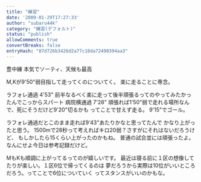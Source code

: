 ```yaml
---
title: "練習"
date: '2009-01-29T17:27:33'
author: "subaru44k"
category: "練習(デフォルト)"
status: "publish"
allowComments: true
convertBreaks: false
entryHash: "87d726b3426d2a77c18da72490394aa3"
---
```

豊中練
本気でソーティ、天候も最高

M,Kが9'50"弱目指して走ってくのについてく。
楽に走ることに専念。

ラフォレ通過 4'53"
前半なるべく楽に走って後半頑張るってのやってみたかったんでこっからスパート
病院横通過 7'28"
頑張れば1'50"弱で走れる場所なんで、死にそうだけど9'20"切るかも
ってことで甘えず走る。
9'15"でゴール。

ラフォレ通過だとこのまま走れば9'43"あたりかなと思ってたんで
かなり上がったと思う。
1500mで28秒って考えればキロ20弱？さすがにそれはないだろうけど、
もしかしたら15くらい上がったのかもね。
普通の試合並には頑張ったよ。なんにせよ今日は参考記録だけど。

MもKも順調に上がってるってのが嬉しいです。
最近は寝る前に１区の想像してたりが楽しい。１区6位で帰ってくるのは
夢だろうから実際は10位がいいところだろう。ってことで6位についていく
ってスタンスがいいのかもな。
